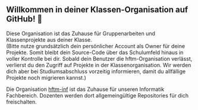 ## Willkommen in deiner Klassen-Organisation auf GitHub!  👋
Diese Organisation ist das Zuhause für Gruppenarbeiten und Klassenprojekte aus deiner Klasse.  
(Bitte nutze grundsätzlich dein persönlicher Account als Owner für deine Projekte. Somit bleibt dein Source-Code über das Schulumfeld hinaus in voller Kontrolle bei dir. Sobald dein Benutzer die hftm-Organisation verlässt, verlierst du den Zugriff auf Projekte in der Klassenorganisation. Wir werden dich aber bei Studiumsabschluss vorzeitig informieren, damit du allfällige Projekte noch migrieren kannst.)  

Die Organisation [hftm-inf](https://github.com/hftm-inf) ist das Zuhause für unseren Informatik Fachbereich. Dozenten werden dort allgemeingültige Repositories für dich freischalten.  
